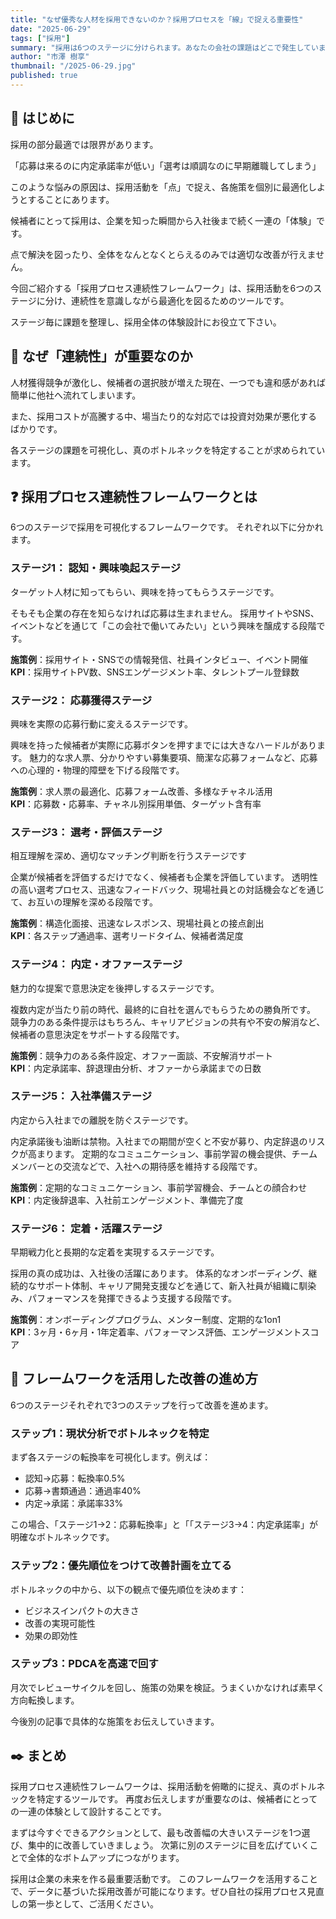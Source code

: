 ```yaml
---
title: "なぜ優秀な人材を採用できないのか？採用プロセスを「線」で捉える重要性"
date: "2025-06-29"
tags: ["採用"]
summary: "採用は6つのステージに分けられます。あなたの会社の課題はどこで発生していますか？ステージの概要とそこで起きた課題の解決方法についてお伝えします。"
author: "市澤 樹享"
thumbnail: "/2025-06-29.jpg"
published: true
---
```


## 🔰 はじめに 

採用の部分最適では限界があります。

「応募は来るのに内定承諾率が低い」「選考は順調なのに早期離職してしまう」

このような悩みの原因は、採用活動を「点」で捉え、各施策を個別に最適化しようとすることにあります。

候補者にとって採用は、企業を知った瞬間から入社後まで続く一連の「体験」です。

点で解決を図ったり、全体をなんとなくとらえるのみでは適切な改善が行えません。

今回ご紹介する「採用プロセス連続性フレームワーク」は、採用活動を6つのステージに分け、連続性を意識しながら最適化を図るためのツールです。

ステージ毎に課題を整理し、採用全体の体験設計にお役立て下さい。

## 📝 なぜ「連続性」が重要なのか

人材獲得競争が激化し、候補者の選択肢が増えた現在、一つでも違和感があれば簡単に他社へ流れてしまいます。

また、採用コストが高騰する中、場当たり的な対応では投資対効果が悪化するばかりです。

各ステージの課題を可視化し、真のボトルネックを特定することが求められています。

## ❓ 採用プロセス連続性フレームワークとは

6つのステージで採用を可視化するフレームワークです。
それぞれ以下に分かれます。

### ステージ1： **認知・興味喚起ステージ**
ターゲット人材に知ってもらい、興味を持ってもらうステージです。

そもそも企業の存在を知らなければ応募は生まれません。
採用サイトやSNS、イベントなどを通じて「この会社で働いてみたい」という興味を醸成する段階です。

**施策例**：採用サイト・SNSでの情報発信、社員インタビュー、イベント開催  
**KPI**：採用サイトPV数、SNSエンゲージメント率、タレントプール登録数

### ステージ2： **応募獲得ステージ**
興味を実際の応募行動に変えるステージです。

興味を持った候補者が実際に応募ボタンを押すまでには大きなハードルがあります。
魅力的な求人票、分かりやすい募集要項、簡潔な応募フォームなど、応募への心理的・物理的障壁を下げる段階です。

**施策例**：求人票の最適化、応募フォーム改善、多様なチャネル活用  
**KPI**：応募数・応募率、チャネル別採用単価、ターゲット含有率

### ステージ3： **選考・評価ステージ**
相互理解を深め、適切なマッチング判断を行うステージです

企業が候補者を評価するだけでなく、候補者も企業を評価しています。
透明性の高い選考プロセス、迅速なフィードバック、現場社員との対話機会などを通じて、お互いの理解を深める段階です。

**施策例**：構造化面接、迅速なレスポンス、現場社員との接点創出  
**KPI**：各ステップ通過率、選考リードタイム、候補者満足度

### ステージ4： **内定・オファーステージ**
魅力的な提案で意思決定を後押しするステージです。

複数内定が当たり前の時代、最終的に自社を選んでもらうための勝負所です。
競争力のある条件提示はもちろん、キャリアビジョンの共有や不安の解消など、候補者の意思決定をサポートする段階です。

**施策例**：競争力のある条件設定、オファー面談、不安解消サポート  
**KPI**：内定承諾率、辞退理由分析、オファーから承諾までの日数

### ステージ5： **入社準備ステージ**
内定から入社までの離脱を防ぐステージです。

内定承諾後も油断は禁物。入社までの期間が空くと不安が募り、内定辞退のリスクが高まります。
定期的なコミュニケーション、事前学習の機会提供、チームメンバーとの交流などで、入社への期待感を維持する段階です。

**施策例**：定期的なコミュニケーション、事前学習機会、チームとの顔合わせ  
**KPI**：内定後辞退率、入社前エンゲージメント、準備完了度

### ステージ6： **定着・活躍ステージ**
早期戦力化と長期的な定着を実現するステージです。

採用の真の成功は、入社後の活躍にあります。
体系的なオンボーディング、継続的なサポート体制、キャリア開発支援などを通じて、新入社員が組織に馴染み、パフォーマンスを発揮できるよう支援する段階です。

**施策例**：オンボーディングプログラム、メンター制度、定期的な1on1  
**KPI**：3ヶ月・6ヶ月・1年定着率、パフォーマンス評価、エンゲージメントスコア

## 🚶 フレームワークを活用した改善の進め方

6つのステージそれぞれで3つのステップを行って改善を進めます。

### ステップ1：現状分析でボトルネックを特定

まず各ステージの転換率を可視化します。例えば：
- 認知→応募：転換率0.5%
- 応募→書類通過：通過率40%
- 内定→承諾：承諾率33%

この場合、「ステージ1->2：応募転換率」と「「ステージ3->4：内定承諾率」が明確なボトルネックです。

### ステップ2：優先順位をつけて改善計画を立てる

ボトルネックの中から、以下の観点で優先順位を決めます：
- ビジネスインパクトの大きさ
- 改善の実現可能性
- 効果の即効性

### ステップ3：PDCAを高速で回す

月次でレビューサイクルを回し、施策の効果を検証。うまくいかなければ素早く方向転換します。

今後別の記事で具体的な施策をお伝えしていきます。

## ✒️ まとめ

採用プロセス連続性フレームワークは、採用活動を俯瞰的に捉え、真のボトルネックを特定するツールです。
再度お伝えしますが重要なのは、候補者にとっての一連の体験として設計することです。

まずは今すぐできるアクションとして、最も改善幅の大きいステージを1つ選び、集中的に改善していきましょう。
次第に別のステージに目を広げていくことで全体的なボトムアップにつながります。

採用は企業の未来を作る最重要活動です。
このフレームワークを活用することで、データに基づいた採用改善が可能になります。ぜひ自社の採用プロセス見直しの第一歩として、ご活用ください。

